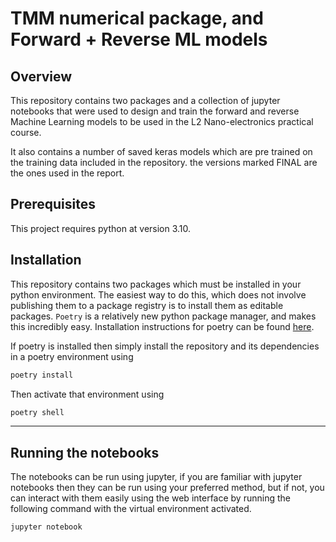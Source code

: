 # TMM numerical package, and Forward + Reverse ML models

## Overview

This repository contains two packages and a collection of jupyter notebooks that were used to design and train the forward and reverse Machine Learning models to be used in the L2 Nano-electronics practical course.

It also contains a number of saved keras models which are pre trained on the training data included in the repository. the versions marked FINAL are the ones used in the report.

## Prerequisites

This project requires python at version 3.10.

## Installation

This repository contains two packages which must be installed in your python environment. The easiest way to do this, which does not involve publishing them to a package registry is to install them as editable packages. `Poetry` is a relatively new python package manager, and makes this incredibly easy. Installation instructions for poetry can be found [here](https://python-poetry.org/docs/).

If poetry is installed then simply install the repository and its dependencies in a poetry environment using

```bash
poetry install
```

Then activate that environment using

```bash
poetry shell
```

---
## Running the notebooks

The notebooks can be run using jupyter, if you are familiar with jupyter notebooks then they can be run using your preferred method, but if not, you can interact with them easily using the web interface by running the following command with the virtual environment activated.

```bash
jupyter notebook
```
